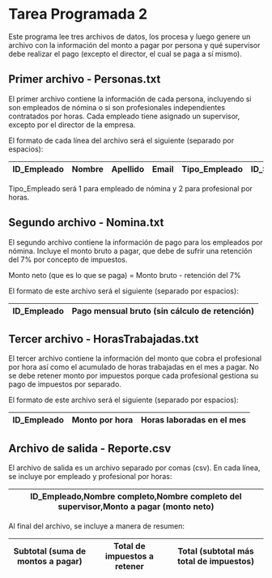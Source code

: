 # Tarea Programada 2

Este programa lee tres archivos de datos, los procesa y luego genere un archivo con la información del monto a pagar por persona y qué supervisor debe realizar el pago (excepto el director, el cual se paga a sí mismo).

## Primer archivo - Personas.txt

El primer archivo contiene la información de cada persona, incluyendo si son empleados de nómina o si son profesionales independientes contratados por horas. Cada empleado tiene asignado un supervisor, excepto por el director de la empresa.

El formato de cada línea del archivo será el siguiente (separado por espacios):

| ID_Empleado | Nombre |Apellido |Email | Tipo_Empleado | ID_Supervisor |
|---|---|---|---|---|---|


Tipo_Empleado será 1 para empleado de nómina y 2 para profesional por horas.

## Segundo archivo - Nomina.txt

El segundo archivo contiene la información de pago para los empleados por nómina. Incluye el monto bruto a pagar, que debe de sufrir una retención del 7% por concepto de impuestos.

Monto neto (que es lo que se paga) = Monto bruto - retención del 7%

El formato de este archivo será el siguiente (separado por espacios):

|ID_Empleado|Pago mensual bruto (sin cálculo de retención)|
|---|---|

## Tercer archivo - HorasTrabajadas.txt

El tercer archivo contiene la información del monto que cobra el profesional por hora así como el acumulado de horas trabajadas en el mes a pagar. No se debe retener monto por impuestos porque cada profesional gestiona su pago de impuestos por separado.

El formato de este archivo será el siguiente (separado por espacios):

|ID_Empleado|Monto por hora|Horas laboradas en el mes|
|---|---|---|

## Archivo de salida - Reporte.csv

El archivo de salida es un archivo separado por comas (csv).
En cada línea, se incluye por empleado y profesional por horas:

|ID_Empleado,Nombre completo,Nombre completo del supervisor,Monto a pagar (monto neto)|
|---|

Al final del archivo, se incluye a manera de resumen:

|Subtotal (suma de montos a pagar)|Total de impuestos a retener|Total (subtotal más total de impuestos)|
|---|---|---|